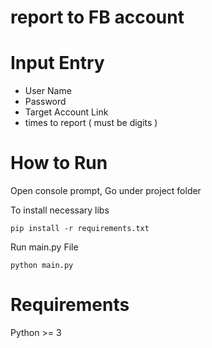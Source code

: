 # report to FB account

Input Entry
==========
- User Name 
- Password
- Target Account Link
- times to report ( must be digits )


How to Run
==========
Open console prompt, Go under project folder

To install necessary libs 
```
pip install -r requirements.txt
```

Run main.py File
```
python main.py
```

Requirements
============
 Python >= 3
 
 
